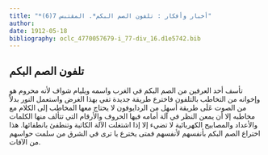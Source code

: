 ```yaml
---
title: "*أخبار وأفكار : تلفون الصم البكم*. المقتبس 7(6)"
author: 
date: 1912-05-18
bibliography: oclc_4770057679-i_77-div_16.d1e5742.bib
---
```




##  تلفون الصم البكم 


 تأسف  أحد  العرفين من الصم البكم في الغرب واسمه ويليام شواف لأنه محروم هو وإخوانه من التخاطب بالتلفون فاخترع طريقة جديدة تفي بهذا الغرض واستعمل النور بدلاً من الصوت عَلَى طريقة أسهل من الردايوفون لا يحتاج معها المخاطب إلى الكلام مع مخاطبه إلا أن يمعن النظر في آلة أمامه فيها الحروف والأرقام التي تتألف منها الكلمات والأعداد والمصابيح الكهربائية لا تضيء إلا إذا اشتغلت الآلة الكاتبة وتنطفئ بانطفائها. هذا اختراع الصم البكم بأنفسهم لأنفسهم فمتى يخترع يا ترى في الشرق من سلمت حواسهم من الآفات. 
